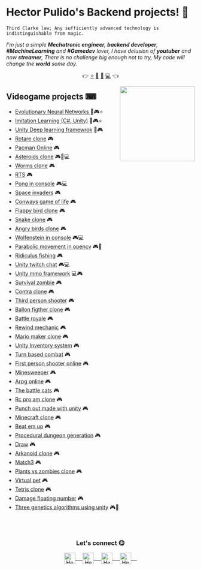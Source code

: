 # Hector Pulido's Backend projects! 👋

`Third Clarke law; Any sufficiently advanced technology is indistinguishable from magic.`

<em> I'm just a simple **Mechatronic engineer**, **backend developer**, **#MachineLearning** and **#Gamedev** lover, I
 have delusion of **youtuber** and now **streamer**, There is no challenge big enough not to try, My code will change the **world** some day.</em>

<p align="center">
 👉
 <a href="https://github.com/HectorPulido">⭐</a>
 <a href="https://github.com/HectorPulido/HectorPulido/blob/master/AI_PROJECTS.md">🤖</a>
 <a href="https://github.com/HectorPulido/HectorPulido/blob/master/BLOCKCHAIN_PROJECTS.md">🔑</a>
 <a href="https://github.com/HectorPulido/HectorPulido/blob/master/BACKEND_PROJECTS.md">💻</a> 
  👈
</p>

<a href="https://twitter.com/Hector_Pulido_">
 <img align="right" height="auto" width="200" src="https://pequesoft.net/web/static/images/pequesoft.png" />
</a>

## Videogame projects ⌨
- [Evolutionary Neural Networks ](https://github.com/HectorPulido/Evolutionary-Neural-Networks-on-unity-for-bots) 🤖🎮⭐
- [Imitation Learning (C#, Unity)](https://github.com/HectorPulido/Imitation-learning-in-unity) 🤖🎮⭐
- [Unity Deep learning framewrok](https://github.com/HectorPulido/Deep-Learning-Framework-DLF-in-unity) 🤖🎮
- [Rotare clone](https://github.com/HectorPulido/rotare-clone) 🎮
- [Pacman Online](https://github.com/HectorPulido/Pacman-Online-made-with-unity) 🎮
- [Asteroids clone](https://github.com/HectorPulido/Asteroids-like-game) 🎮🤖💻
- [Worms clone](https://github.com/HectorPulido/Worms-like-game-made-with-unity) 🎮
- [RTS](https://github.com/HectorPulido/Simple-RTS-Made-With-Unity) 🎮
- [Pong in console](https://github.com/HectorPulido/pong-in-python) 🎮💻
- [Space invaders](https://github.com/HectorPulido/Space-invaders-like-game) 🎮
- [Conways game of life](https://github.com/HectorPulido/Conways-Game-of-life-in-unity) 🎮
- [Flappy bird clone](https://github.com/HectorPulido/FlappyBird) 🎮
- [Snake clone](https://github.com/HectorPulido/UnitySimpleSnake) 🎮
- [Angry birds clone](https://github.com/HectorPulido/Angry-birds-like-game-made-with-UNITY-and-C-) 🎮
- [Wolfenstein in console](https://github.com/HectorPulido/ConsoleGameEngine) 🎮💻
- [Parabolic movement in opencv](https://github.com/HectorPulido/Parabolic-movement-opencv) 🎮🤖
- [Ridiculus fishing](https://github.com/HectorPulido/Ridiculus-fishing-clone-made-with-unity) 🎮
- [Unity twitch chat](https://github.com/HectorPulido/Unity-twitch-chat-link) 🎮💻
- [Unity mmo framework](https://github.com/HectorPulido/Unity-MMO-Framework) 💻🎮
- [Survival zombie](https://github.com/HectorPulido/Survival-zombie-game-made-with-unity) 🎮
- [Contra clone](https://github.com/HectorPulido/Contra-Like-game-made-with-unity) 🎮
- [Third person shooter](https://github.com/HectorPulido/Multipourpuse-third-person-shooter-unity) 🎮
- [Ballon figther clone](https://github.com/HectorPulido/Ballon-Fighter-clone-made-with-unity) 🎮
- [Battle royale](https://github.com/HectorPulido/Unity-Battle-Royale-game-Made-With-Unity) 🎮
- [Rewind mechanic](https://github.com/HectorPulido/Unity-Rewind-Mechanic) 🎮
- [Mario maker clone](https://github.com/HectorPulido/Mario-maker-like-game-made-with-unity) 🎮
- [Unity Inventory system](https://github.com/HectorPulido/UnitySimpleInventorySystem) 🎮
- [Turn based combat](https://github.com/HectorPulido/UnityTurnBasedCombatSystem) 🎮
- [First person shooter online](https://github.com/HectorPulido/Unity-First-Person-Shooter-Online) 🎮
- [Minesweeper](https://github.com/HectorPulido/Unity-Minesweeper-clone) 🎮
- [Arpg online](https://github.com/HectorPulido/Unity-Arpg-Online) 🎮
- [The battle cats](https://github.com/HectorPulido/The-battle-cats-like-game-made-with-unity) 🎮
- [Rc pro am clone](https://github.com/HectorPulido/Rc-pro-am-Game-made-with-unity) 🎮
- [Punch out made with unity](https://github.com/HectorPulido/Punch-out-Like-game-made-with-unity) 🎮
- [Minecraft clone](https://github.com/HectorPulido/MINECRAFT-like-game-made-with-UNITY) 🎮
- [Beat em up](https://github.com/HectorPulido/Beat-em-up-made-with-unity) 🎮
- [Procedural dungeon generation](https://github.com/HectorPulido/Procedural-Dungeon-Generation-Algorithm-Unity) 🎮
- [Draw](https://github.com/HectorPulido/Draw-In-Unity-3D) 🎮
- [Arkanoid clone](https://github.com/HectorPulido/UnityArkanoid) 🎮
- [Match3](https://github.com/HectorPulido/UnitySimpleMatch3) 🎮
- [Plants vs zombies clone](https://github.com/HectorPulido/UnityPlantsVsZombiesClone) 🎮
- [Virtual pet](https://github.com/HectorPulido/Unity-Virtual-pet) 🎮
- [Tetris clone](https://github.com/HectorPulido/Unity-Simple-Tetris-Clone) 🎮
- [Damage floating number](https://github.com/HectorPulido/Unity-Floating-Damage-Number) 🎮
- [Three genetics algorithms using unity](https://github.com/HectorPulido/Three-Genetics-Algorithm-Using-Unity) 🎮🤖

<br>
<br>
<div align="center">
 <h3 align="center">Let's connect 😋</h3>
</div>
<p align="center">
 <a href="https://www.linkedin.com/in/hector-pulido-17547369/" target="blank">
  <img align="center" alt="Hector's LinkedIn" width="30px"
   src="https://www.vectorlogo.zone/logos/linkedin/linkedin-icon.svg" /> &nbsp; &nbsp;
 </a>
 <a href="https://twitter.com/Hector_Pulido_" target="blank">
  <img align="center" alt="Hector's Twitter" width="30px"
   src="https://www.vectorlogo.zone/logos/twitter/twitter-official.svg" /> &nbsp; &nbsp;
 </a>
 <a href="https://www.twitch.tv/hector_pulido_" target="blank">
  <img align="center" alt="Hector's Twitch" width="30px"
   src="https://www.vectorlogo.zone/logos/twitch/twitch-icon.svg" /> &nbsp; &nbsp;
 </a>
 <a href="https://www.youtube.com/channel/UCS_iMeH0P0nsIDPvBaJckOw" target="blank">
  <img align="center" alt="Hector's Youtube" width="30px"
   src="https://www.vectorlogo.zone/logos/youtube/youtube-icon.svg" /> &nbsp; &nbsp;
 </a>
</p>